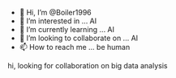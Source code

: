 - 👋 Hi, I’m @Boiler1996
- 👀 I’m interested in ... AI
- 🌱 I’m currently learning ... AI
- 💞️ I’m looking to collaborate on ... AI
- 📫 How to reach me ... be human

<!---
Boiler1996/Boiler1996 is a ✨ special ✨ repository because its `README.md` (this file) appears on your GitHub profile.
You can click the Preview link to take a look at your changes.
---> hi, looking for collaboration on big data analysis
